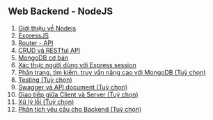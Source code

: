 ## Web Backend - NodeJS
1. [Giới thiệu về Nodejs]()
2. [ExpressJS]()
3. [Router - API]()
4. [CRUD và RESTful API]()
5. [MongoDB cơ bản]()
6. [Xác thực người dùng với Express session]()
7. [Phân trang, tìm kiếm, truy vấn nâng cao với MongoDB (Tuỳ chọn)]()
8. [Testing (Tuỳ chọn)]()
9. [Swagger và API document (Tuỳ chọn)]()
10. [Giao tiếp giữa Client và Server (Tuỳ chọn)]()
11. [Xử lý lỗi (Tuỳ chọn)]()
12. [Phân tích yêu cầu cho Backend (Tuỳ chọn)]()